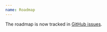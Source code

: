 ```yaml
---
name: Roadmap
---
```


The roadmap is now tracked in [GitHub issues](https://github.com/zetawar/zetawar/issues).
